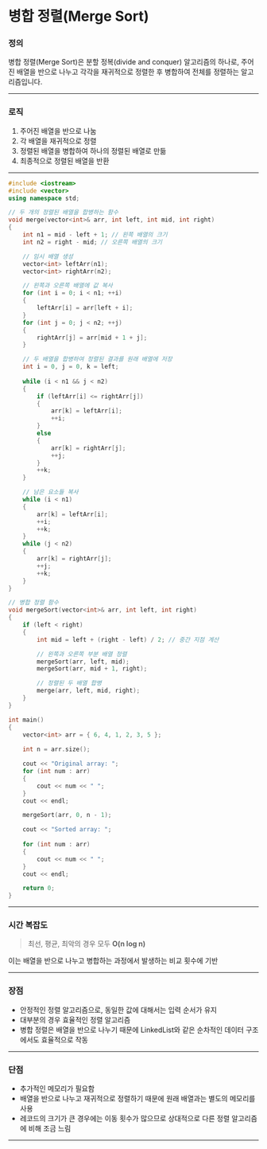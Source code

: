 # 병합 정렬(Merge Sort)

### 정의
병합 정렬(Merge Sort)은 분할 정복(divide and conquer) 알고리즘의 하나로, 주어진 배열을 반으로 나누고 각각을 재귀적으로 정렬한 후 병합하여 전체를 정렬하는 알고리즘입니다.

---

### 로직
1. 주어진 배열을 반으로 나눔
2. 각 배열을 재귀적으로 정렬
3. 정렬된 배열을 병합하여 하나의 정렬된 배열로 만듦
4. 최종적으로 정렬된 배열을 반환

---

```C++
#include <iostream>
#include <vector>
using namespace std;

// 두 개의 정렬된 배열을 합병하는 함수
void merge(vector<int>& arr, int left, int mid, int right)
{
    int n1 = mid - left + 1; // 왼쪽 배열의 크기
    int n2 = right - mid; // 오른쪽 배열의 크기

    // 임시 배열 생성
    vector<int> leftArr(n1);
    vector<int> rightArr(n2);

    // 왼쪽과 오른쪽 배열에 값 복사
    for (int i = 0; i < n1; ++i)
    {
        leftArr[i] = arr[left + i];
    }
    for (int j = 0; j < n2; ++j) 
    {
        rightArr[j] = arr[mid + 1 + j];
    }

    // 두 배열을 합병하여 정렬된 결과를 원래 배열에 저장
    int i = 0, j = 0, k = left;
   
    while (i < n1 && j < n2)
    {
        if (leftArr[i] <= rightArr[j])
        {
            arr[k] = leftArr[i];
            ++i;
        }
        else
        {
            arr[k] = rightArr[j];
            ++j;
        }
        ++k;
    }

    // 남은 요소들 복사
    while (i < n1) 
    {
        arr[k] = leftArr[i];
        ++i;
        ++k;
    }
    while (j < n2) 
    {
        arr[k] = rightArr[j];
        ++j;
        ++k;
    }
}

// 병합 정렬 함수
void mergeSort(vector<int>& arr, int left, int right) 
{
    if (left < right)
    {
        int mid = left + (right - left) / 2; // 중간 지점 계산

        // 왼쪽과 오른쪽 부분 배열 정렬
        mergeSort(arr, left, mid);
        mergeSort(arr, mid + 1, right);

        // 정렬된 두 배열 합병
        merge(arr, left, mid, right);
    }
}

int main()
{
    vector<int> arr = { 6, 4, 1, 2, 3, 5 };
    
    int n = arr.size();

    cout << "Original array: ";
    for (int num : arr)
    {
        cout << num << " ";
    }
    cout << endl;

    mergeSort(arr, 0, n - 1);

    cout << "Sorted array: ";
   
    for (int num : arr)
    {
        cout << num << " ";
    }
    cout << endl;

    return 0;
}
```

---

### 시간 복잡도
> 최선, 평균, 최악의 경우 모두 **O(n log n)**

이는 배열을 반으로 나누고 병합하는 과정에서 발생하는 비교 횟수에 기반

---

### 장점
- 안정적인 정렬 알고리즘으로, 동일한 값에 대해서는 입력 순서가 유지
- 대부분의 경우 효율적인 정렬 알고리즘
- 병합 정렬은 배열을 반으로 나누기 때문에  LinkedList와 같은 순차적인 데이터 구조에서도 효율적으로 작동

---

### 단점
- 추가적인 메모리가 필요함
- 배열을 반으로 나누고 재귀적으로 정렬하기 때문에 원래 배열과는 별도의 메모리를 사용
- 레코드의 크기가 큰 경우에는 이동 횟수가 많으므로 상대적으로 다른 정렬 알고리즘에 비해 조금 느림

---



